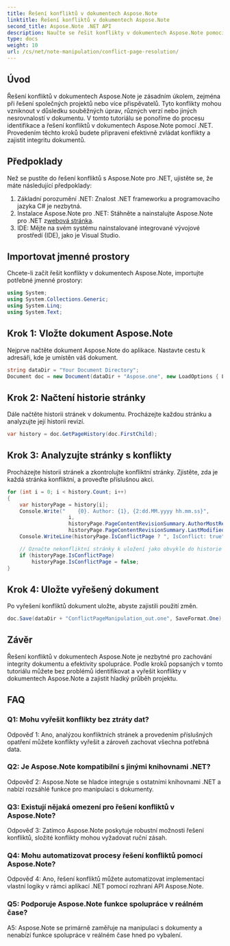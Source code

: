 ```yaml
---
title: Řešení konfliktů v dokumentech Aspose.Note
linktitle: Řešení konfliktů v dokumentech Aspose.Note
second_title: Aspose.Note .NET API
description: Naučte se řešit konflikty v dokumentech Aspose.Note pomocí .NET. Návod krok za krokem pro efektivní řešení konfliktů.
type: docs
weight: 10
url: /cs/net/note-manipulation/conflict-page-resolution/
---
```

## Úvod

Řešení konfliktů v dokumentech Aspose.Note je zásadním úkolem, zejména při řešení společných projektů nebo více přispěvatelů. Tyto konflikty mohou vzniknout v důsledku souběžných úprav, různých verzí nebo jiných nesrovnalostí v dokumentu. V tomto tutoriálu se ponoříme do procesu identifikace a řešení konfliktů v dokumentech Aspose.Note pomocí .NET. Provedením těchto kroků budete připraveni efektivně zvládat konflikty a zajistit integritu dokumentů.

## Předpoklady

Než se pustíte do řešení konfliktů s Aspose.Note pro .NET, ujistěte se, že máte následující předpoklady:

1. Základní porozumění .NET: Znalost .NET frameworku a programovacího jazyka C# je nezbytná.
2.  Instalace Aspose.Note pro .NET: Stáhněte a nainstalujte Aspose.Note pro .NET z[webová stránka](https://releases.aspose.com/note/net/).
3. IDE: Mějte na svém systému nainstalované integrované vývojové prostředí (IDE), jako je Visual Studio.

## Importovat jmenné prostory

Chcete-li začít řešit konflikty v dokumentech Aspose.Note, importujte potřebné jmenné prostory:

```csharp
using System;
using System.Collections.Generic;
using System.Linq;
using System.Text;
```

## Krok 1: Vložte dokument Aspose.Note

Nejprve načtěte dokument Aspose.Note do aplikace. Nastavte cestu k adresáři, kde je umístěn váš dokument.

```csharp
string dataDir = "Your Document Directory";
Document doc = new Document(dataDir + "Aspose.one", new LoadOptions { LoadHistory = true });
```

## Krok 2: Načtení historie stránky

Dále načtěte historii stránek v dokumentu. Procházejte každou stránku a analyzujte její historii revizí.

```csharp
var history = doc.GetPageHistory(doc.FirstChild);
```

## Krok 3: Analyzujte stránky s konflikty

Procházejte historii stránek a zkontrolujte konfliktní stránky. Zjistěte, zda je každá stránka konfliktní, a proveďte příslušnou akci.

```csharp
for (int i = 0; i < history.Count; i++)
{
    var historyPage = history[i];
    Console.Write("    {0}. Author: {1}, {2:dd.MM.yyyy hh.mm.ss}",
                    i,
                    historyPage.PageContentRevisionSummary.AuthorMostRecent,
                    historyPage.PageContentRevisionSummary.LastModifiedTime);
    Console.WriteLine(historyPage.IsConflictPage ? ", IsConflict: true" : string.Empty);

    // Označte nekonfliktní stránky k uložení jako obvykle do historie
    if (historyPage.IsConflictPage)
        historyPage.IsConflictPage = false;
}
```

## Krok 4: Uložte vyřešený dokument

Po vyřešení konfliktů dokument uložte, abyste zajistili použití změn.

```csharp
doc.Save(dataDir + "ConflictPageManipulation_out.one", SaveFormat.One);
```

## Závěr

Řešení konfliktů v dokumentech Aspose.Note je nezbytné pro zachování integrity dokumentu a efektivity spolupráce. Podle kroků popsaných v tomto tutoriálu můžete bez problémů identifikovat a vyřešit konflikty v dokumentech Aspose.Note a zajistit hladký průběh projektu.

## FAQ

### Q1: Mohu vyřešit konflikty bez ztráty dat?

Odpověď 1: Ano, analýzou konfliktních stránek a provedením příslušných opatření můžete konflikty vyřešit a zároveň zachovat všechna potřebná data.

### Q2: Je Aspose.Note kompatibilní s jinými knihovnami .NET?

Odpověď 2: Aspose.Note se hladce integruje s ostatními knihovnami .NET a nabízí rozsáhlé funkce pro manipulaci s dokumenty.

### Q3: Existují nějaká omezení pro řešení konfliktů v Aspose.Note?

Odpověď 3: Zatímco Aspose.Note poskytuje robustní možnosti řešení konfliktů, složité konflikty mohou vyžadovat ruční zásah.

### Q4: Mohu automatizovat procesy řešení konfliktů pomocí Aspose.Note?

Odpověď 4: Ano, řešení konfliktů můžete automatizovat implementací vlastní logiky v rámci aplikací .NET pomocí rozhraní API Aspose.Note.

### Q5: Podporuje Aspose.Note funkce spolupráce v reálném čase?

A5: Aspose.Note se primárně zaměřuje na manipulaci s dokumenty a nenabízí funkce spolupráce v reálném čase hned po vybalení.